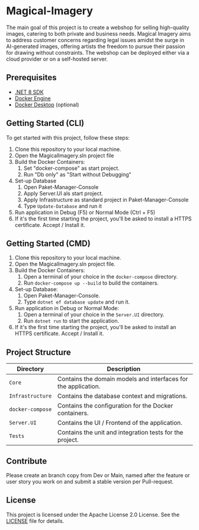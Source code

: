 # Magical-Imagery

The main goal of this project is to create a webshop for selling high-quality images, catering to both private and business needs. Magical Imagery aims to address customer concerns regarding legal issues amidst the surge in AI-generated images, offering artists the freedom to pursue their passion for drawing without constraints. The webshop can be deployed either via a cloud provider or on a self-hosted server.

## Prerequisites

- [.NET 8 SDK](https://dotnet.microsoft.com/download/dotnet/8.0)
- [Docker Engine](https://docs.docker.com/engine/install/)
- [Docker Desktop](https://www.docker.com/products/docker-desktop/) (optional)

## Getting Started (CLI)

To get started with this project, follow these steps:

1. Clone this repository to your local machine.
2. Open the MagicalImagery.sln project file
3. Build the Docker Containers:
    1. Set "docker-compose" as start project.
    2. Run "Db only" as "Start without Debugging"  
4. Set-up Database
    1. Open Paket-Manager-Console
    2. Apply Server.UI als start project.
    3. Apply Infrastructure as standard project in Paket-Manager-Console
    4. Type `Update-Database` and run it
5. Run application in Debug (F5) or Normal Mode (Ctrl + F5)
6. If it's the first time starting the project, you'll be asked to install a HTTPS certificate. Accept / Install it.

## Getting Started (CMD)

1. Clone this repository to your local machine.
2. Open the MagicalImagery.sln project file.
3. Build the Docker Containers:
    1. Open a terminal of your choice in the `docker-compose` directory.
    2. Run `docker-compose up --build` to build the containers.
4. Set-up Database:
    1. Open Paket-Manager-Console.
    2. Type `dotnet ef database update` and run it.
5. Run application in Debug or Normal Mode:
    1. Open a terminal of your choice in the `Server.UI` directory.
    2. Run `dotnet run` to start the application.
6. If it's the first time starting the project, you'll be asked to install an HTTPS certificate. Accept / Install it.

## Project Structure

| Directory         | Description                                                              |
|-------------------|--------------------------------------------------------------------------|
| `Core`            | Contains the domain models and interfaces for the application.           |
| `Infrastructure`  | Contains the database context and migrations.                            |
| `docker-compose`  | Contains the configuration for the Docker containers.                    |
| `Server.UI`       | Contains the UI / Frontend of the application.                           |
| `Tests`           | Contains the unit and integration tests for the project.                 |

## Contribute

Please create an branch copy from Dev or Main, named after the feature or user story you work on and submit a stable version per Pull-request.

## License

This project is licensed under the Apache License 2.0 License. See the [LICENSE](LICENSE) file for details.

